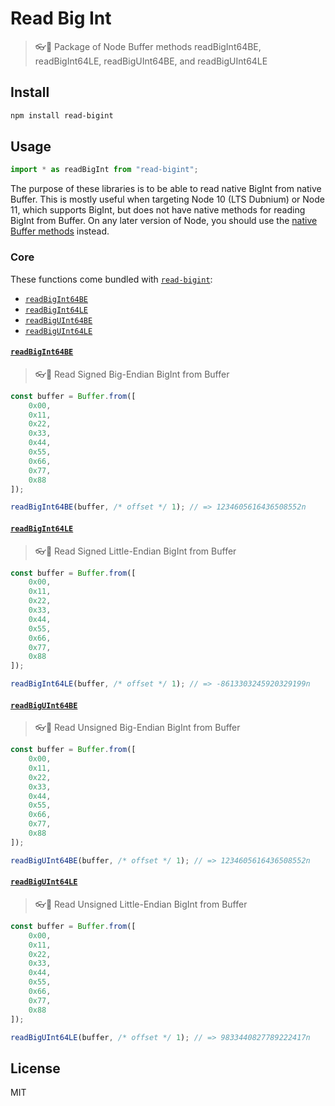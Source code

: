 # Read Big Int

> 👓💯 Package of Node Buffer methods readBigInt64BE, readBigInt64LE, readBigUInt64BE, and readBigUInt64LE

## Install

```bash
npm install read-bigint
```

## Usage

```js
import * as readBigInt from "read-bigint";
```

The purpose of these libraries is to be able to read native BigInt from native Buffer.
This is mostly useful when targeting Node 10 (LTS Dubnium) or Node 11, which supports BigInt, but does not have
native methods for reading BigInt from Buffer. On any later version of Node, you should use the
[native Buffer methods](https://nodejs.org/docs/latest-v13.x/api/buffer.html#buffer_buf_readbigint64be_offset)
instead.

### Core

These functions come bundled with [`read-bigint`](https://github.com/oBusk/read-bigint/tree/master/packages/read-bigint):

-   [`readBigInt64BE`](#readbigint64be)
-   [`readBigInt64LE`](#readbigint64le)
-   [`readBigUInt64BE`](#readbiguint64be)
-   [`readBigUInt64LE`](#readbiguint64le)

#### [`readBigInt64BE`](https://github.com/oBusk/read-bigint/tree/master/packages/read-bigint-64-be)

> 👓💯 Read Signed Big-Endian BigInt from Buffer

```js
const buffer = Buffer.from([
    0x00,
    0x11,
    0x22,
    0x33,
    0x44,
    0x55,
    0x66,
    0x77,
    0x88
]);

readBigInt64BE(buffer, /* offset */ 1); // => 1234605616436508552n
```

#### [`readBigInt64LE`](https://github.com/oBusk/read-bigint/tree/master/packages/read-bigint-64-le)

> 👓💯 Read Signed Little-Endian BigInt from Buffer

```js
const buffer = Buffer.from([
    0x00,
    0x11,
    0x22,
    0x33,
    0x44,
    0x55,
    0x66,
    0x77,
    0x88
]);

readBigInt64LE(buffer, /* offset */ 1); // => -8613303245920329199n
```

#### [`readBigUInt64BE`](https://github.com/oBusk/read-bigint/tree/master/packages/read-biguint-64-be)

> 👓💯 Read Unsigned Big-Endian BigInt from Buffer

```js
const buffer = Buffer.from([
    0x00,
    0x11,
    0x22,
    0x33,
    0x44,
    0x55,
    0x66,
    0x77,
    0x88
]);

readBigUInt64BE(buffer, /* offset */ 1); // => 1234605616436508552n
```

#### [`readBigUInt64LE`](https://github.com/oBusk/read-bigint/tree/master/packages/read-biguint-64-le)

> 👓💯 Read Unsigned Little-Endian BigInt from Buffer

```js
const buffer = Buffer.from([
    0x00,
    0x11,
    0x22,
    0x33,
    0x44,
    0x55,
    0x66,
    0x77,
    0x88
]);

readBigUInt64LE(buffer, /* offset */ 1); // => 9833440827789222417n
```

## License

MIT
